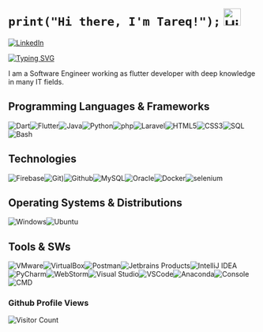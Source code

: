 # `print("Hi there, I'm Tareq!");` <img src="https://user-images.githubusercontent.com/1303154/88677602-1635ba80-d120-11ea-84d8-d263ba5fc3c0.gif" width="35px" height="35px" alt="Hi!">

[![LinkedIn](https://img.shields.io/badge/LinkedIn-%230077B5.svg?&style=flat-square&logo=linkedin&logoColor=white)](https://www.linkedin.com/in/tareq-abunasser/)


[![Typing SVG](https://readme-typing-svg.herokuapp.com?font=Fira+Code&size=24&pause=1000&width=435&lines=Software+Engineer;Flutter+Developer;Python+Developer;Java+Developer;Linux+Administrator;Network+Engineer;Laravel+Developer)](https://git.io/typing-svg)

I am a Software Engineer working as flutter developer with deep knowledge in many IT fields.

## Programming Languages & Frameworks

![Dart](https://img.icons8.com/color/35/dart.png)![Flutter](https://img.icons8.com/color/35/flutter.png)![Java](https://img.icons8.com/color/35/java-coffee-cup-logo--v1.png)![Python](https://img.icons8.com/color/35/python--v1.png)![php](https://img.icons8.com/officexs/40/000000/php-logo.png)![Laravel](https://img.icons8.com/fluency/40/000000/laravel.png)![HTML5](https://img.icons8.com/color/35/html-5.png)![CSS3](https://img.icons8.com/color/35/css3.png)![SQL](https://img.icons8.com/external-soft-fill-juicy-fish/35/external-sql-coding-and-development-soft-fill-soft-fill-juicy-fish.png)![Bash](https://img.icons8.com/plasticine/35/bash.png)

## Technologies

![Firebase](https://img.icons8.com/?id=62452&size=35&color=000000)![Git](https://img.icons8.com/color/35/git.png))![Github](https://img.icons8.com/?id=52539&size=35)![MySQL](https://img.icons8.com/?id=UFXRpPFebwa2&size=35)![Oracle](https://img.icons8.com/color/35/oracle-logo.png)![Docker](https://img.icons8.com/color/35/docker.png)![selenium](https://seeklogo.com/images/S/selenium-logo-A1B53CEFB0-seeklogo.com.png)


## Operating Systems & Distributions

![Windows](https://img.icons8.com/color/35/windows-10.png)![Ubuntu](https://img.icons8.com/color/35/ubuntu--v1.png)


## Tools & SWs

![VMware](https://img.icons8.com/?id=mkkp6yt38FVq&size=35)![VirtualBox](https://img.icons8.com/?id=38792&size=35)![Postman](https://img.icons8.com/external-tal-revivo-color-tal-revivo/35/external-postman-is-the-only-complete-api-development-environment-logo-color-tal-revivo.png)![Jetbrains Products](https://img.icons8.com/color/35/jetbrains.png)![IntelliJ IDEA](https://img.icons8.com/?id=61466&size=35)![PyCharm](https://img.icons8.com/?id=117121&size=35)![WebStorm](https://img.icons8.com/?id=32sNCVhNAx9Y&size=35)![Visual Studio](https://img.icons8.com/?id=y7WGoWNuIWac&size=35)![VSCode](https://img.icons8.com/color/35/visual-studio-code-2019.png)![Anaconda](https://img.icons8.com/fluency/35/anaconda--v2.png)![Console](https://img.icons8.com/color/35/console.png)![CMD](https://img.icons8.com/?id=19291&size=35)


### Github Profile Views

![Visitor Count](https://profile-counter.glitch.me/{tareqAbuNasser}/count.svg)
